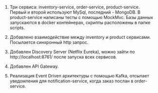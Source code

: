 1. Три сервиса: inventory-service, order-service, product-service.
Первый и второй используют MySql, последний - MongoDB.
В product-service написаны тесты с помощью MockMvc.
Базы данных запускаются в docker контейнерах, скрипты расположены в папке scripts.

2. Добавлено взаимодействие между inventory и product сервисами.
Посылается синхронный http запрос.

3. Добавлен Discovery Server (Netflix Eureka), можно зайти по http://localhost:8761/ после запуска всех сервисов.

4. Добавлен API Gateway.

5. Реализация Event Driven архитектуры с помощью Kafka, отсылает уведомления для notification-service, когда заказ
послан в order-service.
